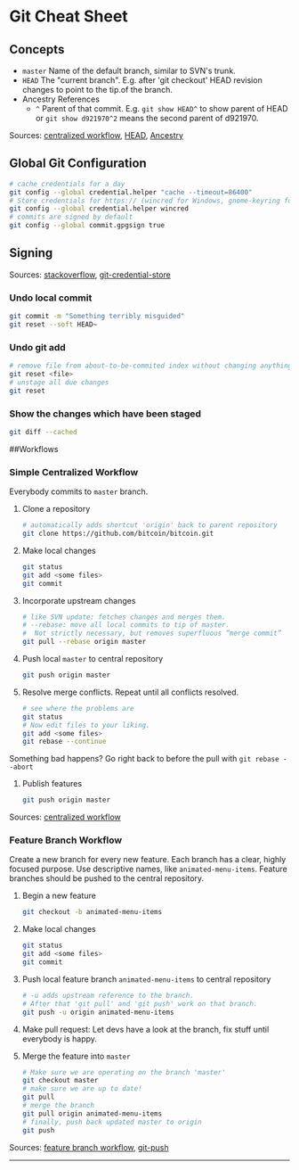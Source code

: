 # Git Cheat Sheet
## Concepts
* `master` Name of the default branch, similar to SVN's trunk.
* `HEAD` The "current branch". E.g. after 'git checkout' HEAD revision changes to point to the tip.of the branch. 
* Ancestry References
   * `^` Parent of that commit. E.g. `git show HEAD^` to show parent of HEAD or `git show d921970^2` means the second parent of d921970.

Sources: [centralized workflow], [HEAD], [Ancestry]

## Global Git Configuration

```bash
# cache credentials for a day
git config --global credential.helper "cache --timeout=86400"
# Store credentials for https:// (wincred for Windows, gnome-keyring for Linux, osxkeychain for Mac)
git config --global credential.helper wincred
# commits are signed by default
git config --global commit.gpgsign true
```

## Signing 

Sources: [stackoverflow], [git-credential-store]

### Undo local commit

```bash
git commit -m "Something terribly misguided" 
git reset --soft HEAD~
```

### Undo git add

```bash
# remove file from about-to-be-commited index without changing anything else
git reset <file> 
# unstage all due changes
git reset
```


### Show the changes which have been staged

```bash
git diff --cached
```

##Workflows
### Simple Centralized Workflow
Everybody commits to `master` branch.

1. Clone a repository

   ```bash
   # automatically adds shortcut 'origin' back to parent repository
   git clone https://github.com/bitcoin/bitcoin.git
   ```

1. Make local changes

   ```bash
   git status
   git add <some files>
   git commit
   ```

1. Incorporate upstream changes

   ```bash
   # like SVN update: fetches changes and merges them.
   # --rebase: move all local commits to tip of master.
   #  Not strictly necessary, but removes superfluous “merge commit”
   git pull --rebase origin master
   ```

1. Push local `master` to central repository

   ```bash
   git push origin master
   ```

1. Resolve merge conflicts. Repeat until all conflicts resolved.

   ```bash
   # see where the problems are
   git status
   # Now edit files to your liking.
   git add <some files>
   git rebase --continue
   ```
Something bad happens? Go right back to before the pull with `git rebase --abort`

1. Publish features

   ```bash
   git push origin master
   ```

Sources: [centralized workflow]

### Feature Branch Workflow
Create a new branch for every new feature. Each branch has a clear, highly focused purpose. Use descriptive names, like `animated-menu-items`. Feature branches should be pushed to the central repository.

1. Begin a new feature

   ```bash
   git checkout -b animated-menu-items
   ```

1. Make local changes

   ```bash
   git status
   git add <some files>
   git commit
   ```

1. Push local feature branch `animated-menu-items` to central repository

   ```bash
   # -u adds upstream reference to the branch.
   # After that 'git pull' and 'git push' work on that branch.
   git push -u origin animated-menu-items
   ```

1. Make pull request: Let devs have a look at the branch, fix stuff until everybody is happy.
1. Merge the feature into `master`

   ```bash
   # Make sure we are operating on the branch 'master'
   git checkout master
   # make sure we are up to date!
   git pull
   # merge the branch
   git pull origin animated-menu-items
   # finally, push back updated master to origin
   git push
   ```




Sources: [feature branch workflow], [git-push]

---
[stackoverflow]: http://stackoverflow.com/a/5343146/48181
[git-credential-store]: https://git-scm.com/docs/git-credential-store
[centralized workflow]: https://www.atlassian.com/git/tutorials/comparing-workflows/centralized-workflow
[feature branch workflow]: https://www.atlassian.com/git/tutorials/comparing-workflows/feature-branch-workflow
[git-push]: https://git-scm.com/docs/git-push
[head]: http://stackoverflow.com/a/2304106/48181
[Ancestry]: https://git-scm.com/book/en/v2/Git-Tools-Revision-Selection#Ancestry-References